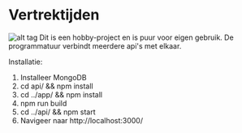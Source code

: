 # Vertrektijden
![alt tag](https://raw.githubusercontent.com/ffk27/vertrektijden/master/vertrektijden.png)
Dit is een hobby-project en is puur voor eigen gebruik. De programmatuur verbindt meerdere api's met elkaar.

Installatie:
1) Installeer MongoDB
2) cd api/ && npm install
3) cd ../app/ && npm install
4) npm run build
5) cd ../api/ && npm start
6) Navigeer naar http://localhost:3000/